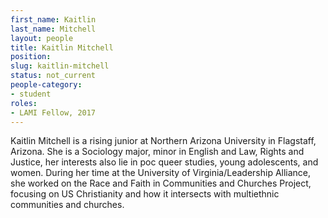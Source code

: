 ```yaml
---
first_name: Kaitlin
last_name: Mitchell
layout: people
title: Kaitlin Mitchell
position:
slug: kaitlin-mitchell
status: not_current
people-category:
- student
roles:
- LAMI Fellow, 2017
---
```


Kaitlin Mitchell is a rising junior at Northern Arizona University in Flagstaff, Arizona. She is a Sociology major, minor in English and Law, Rights and Justice, her interests also lie in poc queer studies, young adolescents, and women. During her time at the University of Virginia/Leadership Alliance, she worked on the Race and Faith in Communities and Churches Project, focusing on US Christianity and how it intersects with multiethnic communities and churches.  




